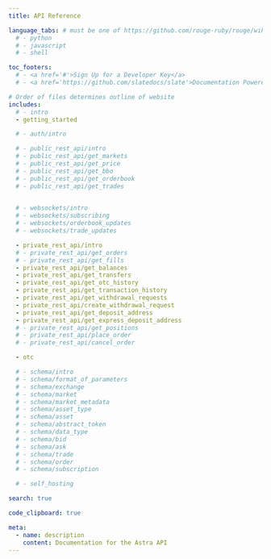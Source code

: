 ```yaml
---
title: API Reference

language_tabs: # must be one of https://github.com/rouge-ruby/rouge/wiki/List-of-supported-languages-and-lexers
  # - python
  # - javascript
  # - shell

toc_footers:
  # - <a href='#'>Sign Up for a Developer Key</a>
  # - <a href='https://github.com/slatedocs/slate'>Documentation Powered by Slate</a>

# Order of files determines outline of website
includes:
  # - intro
  - getting_started

  # - auth/intro

  # - public_rest_api/intro
  # - public_rest_api/get_markets
  # - public_rest_api/get_price
  # - public_rest_api/get_bbo
  # - public_rest_api/get_orderbook
  # - public_rest_api/get_trades

  
  # - websockets/intro
  # - websockets/subscribing
  # - websockets/orderbook_updates
  # - websockets/trade_updates

  - private_rest_api/intro
  # - private_rest_api/get_orders
  # - private_rest_api/get_fills
  - private_rest_api/get_balances
  - private_rest_api/get_transfers
  - private_rest_api/get_otc_history
  - private_rest_api/get_transaction_history
  - private_rest_api/get_withdrawal_requests
  - private_rest_api/create_withdrawal_request
  - private_rest_api/get_deposit_address
  - private_rest_api/get_express_deposit_address
  # - private_rest_api/get_positions
  # - private_rest_api/place_order
  # - private_rest_api/cancel_order

  - otc

  # - schema/intro
  # - schema/format_of_parameters
  # - schema/exchange
  # - schema/market
  # - schema/market_metadata
  # - schema/asset_type
  # - schema/asset
  # - schema/abstract_token
  # - schema/data_type
  # - schema/bid
  # - schema/ask
  # - schema/trade
  # - schema/order
  # - schema/subscription

  # - self_hosting

search: true

code_clipboard: true

meta:
  - name: description
    content: Documentation for the Astra API
---
```


